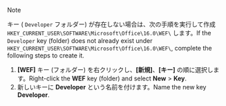 > [!NOTE]
> <span data-ttu-id="11adf-101">キー ( `Developer` フォルダー) が存在しない場合は、次の手順を実行して作成 `HKEY_CURRENT_USER\SOFTWARE\Microsoft\Office\16.0\WEF\` します。</span><span class="sxs-lookup"><span data-stu-id="11adf-101">If the `Developer` key (folder) does not already exist under `HKEY_CURRENT_USER\SOFTWARE\Microsoft\Office\16.0\WEF\`, complete the following steps to create it.</span></span>
>
> 1. <span data-ttu-id="11adf-102">**[WEF]** キー (フォルダー) を右クリックし、**[新規]**、**[キー]** の順に選択します。</span><span class="sxs-lookup"><span data-stu-id="11adf-102">Right-click the **WEF** key (folder) and select **New** > **Key**.</span></span>
> 1. <span data-ttu-id="11adf-103">新しいキーに **Developer** という名前を付けます。</span><span class="sxs-lookup"><span data-stu-id="11adf-103">Name the new key **Developer**.</span></span>
